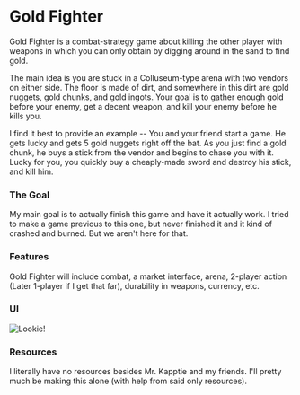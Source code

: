 # Gold Fighter

Gold Fighter is a combat-strategy game about killing the other player with weapons in which you can only obtain by digging around in the sand to find gold.

The main idea is you are stuck in a Colluseum-type arena with two vendors on either side. The floor is made of dirt, and somewhere in this dirt are gold nuggets, gold chunks, and gold ingots. Your goal is to gather enough gold before your enemy, get a decent weapon, and kill your enemy before he kills you. 

I find it best to provide an example -- You and your friend start a game. He gets lucky and gets 5 gold nuggets right off the bat. As you just find a gold chunk, he buys a stick from the vendor and begins to chase you with it. Lucky for you, you quickly buy a cheaply-made sword and destroy his stick, and kill him.

### The Goal

My main goal is to actually finish this game and have it actually work. I tried to make a game previous to this one, but never finished it and it kind of crashed and burned. But we aren't here for that. 

### Features

Gold Fighter will include combat, a market interface, arena, 2-player action (Later 1-player if I get that far), durability in weapons, currency, etc.

### UI

![Lookie!](/GoldFighter/pixelArt.png)


### Resources

I literally have no resources besides Mr. Kapptie and my friends. I'll pretty much be making this alone (with help from said only resources).
